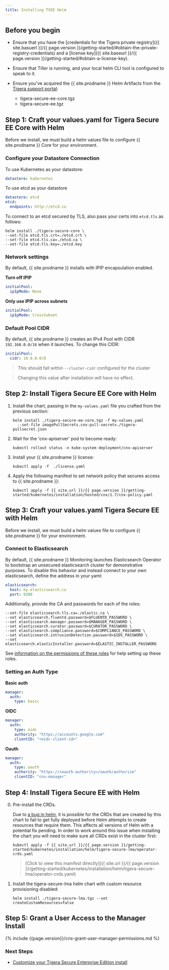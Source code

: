 ```yaml
---
title: Installing TSEE Helm
---
```


## Before you begin

- Ensure that you have the [credentials for the Tigera private registry]({{ site.basuerl }}/{{ page.version }}/getting-started/#obtain-the-private-registry-credentials)
  and a [license key]({{ site.baseurl }}/{{ page.version }}/getting-started/#obtain-a-license-key).

- Ensure that Tiller is running, and your local helm CLI tool is configured to speak to it.

- Ensure you've acquired the {{ site.prodname }} Helm Artifacts from the [Tigera support portal](https://support.tigera.io):

  - tigera-secure-ee-core.tgz
  - tigera-secure-ee.tgz

## Step 1: Craft your values.yaml for Tigera Secure EE Core with Helm

Before we install, we must build a helm values file to configure {{ site.prodname }} Core for your environment.

### Configure your Datastore Connection

To use Kubernetes as your datastore:

```yaml
datastore: kubernetes
```

To use etcd as your datastore

```yaml
datastore: etcd
etcd:
  endpoints: http://etcd.co
```

To connect to an etcd secured by TLS, also pass your certs into `etcd.tls` as follows:

```
helm install ./tigera-secure-core \
--set-file etcd.tls.crt=./etcd.crt \
--set-file etcd.tls.ca=./etcd.ca \
--set-file etcd.tls.key=./etcd.key
```

### Network settings

By default, {{ site.prodname }} installs with IPIP encapsulation enabled.

**Turn off IPIP**

```yaml
initialPool:
  ipIpMode: None
```

**Only use IPIP across subnets**

```yaml
initialPool:
  ipIpMode: CrossSubnet
```

### Default Pool CIDR

By default, {{ site.prodname }} creates an IPv4 Pool with CIDR `192.168.0.0/16` when it launches. To change this CIDR:

```yaml
initialPool:
  cidr: 10.0.0.0/8
```

>This should fall within `--cluster-cidr` configured for the cluster

>Changing this value after installation will have no effect.

## Step 2: Install Tigera Secure EE Core with Helm

1. Install the chart, passing in the `my-values.yaml` file you crafted from the previous section:

   ```
   helm install ./tigera-secure-ee-core.tgz -f my-values.yaml
     --set-file imagePullSecrets.cnx-pull-secret=./tigera-pullsecret.json
   ```

2. Wait for the 'cnx-apiserver' pod to become ready:

   ```
   kubectl rollout status -n kube-system deployment/cnx-apiserver
   ```

3. Install your {{ site.prodname }} license:

   ```
   kubectl apply -f  ./license.yaml
   ```

4. Apply the following manifest to set network policy that secures access to {{ site.prodname }}:

   ```
   kubectl apply -f {{ site.url }}/{{ page.version }}/getting-started/kubernetes/installation/hosted/cnx/1.7/cnx-policy.yaml
   ```

## Step 3: Craft your values.yaml Tigera Secure EE with Helm

Before we install, we must build a helm values file to configure {{ site.prodname }} for your environment.

### Connect to Elasticsearch

By default, {{ site.prodname }} Monitoring launches Elasticsearch Operator to bootstrap an unsecured elasticsearch cluster for demonstrative purposes. To disable this behavior and instead connect to your own elasticsearch, define the address in your yaml:

```yaml
elasticsearch:
  host: my.elasticsearch.co
  port: 9200
```

Additionally, provide the CA and passwords for each of the roles:

```
--set-file elasticsearch.tls.ca=./elastic.ca \
--set elasticsearch.fluentd.password=$FLUENTD_PASSWORD \
--set elasticsearch.manager.password=$MANAGER_PASSWORD \
--set elasticsearch.curator.password=$CURATOR_PASSWORD \
--set elasticsearch.compliance.password=$COMPLIANCE_PASSWORD \
--set elasticsearch.intrusionDetection.password=$IDS_PASSWORD \
--set elasticsearch.elasticInstaller.password=$ELASTIC_INSTALLER_PASSWORD
```

See [information on the permissions of these roles]({{site.baseurl}}/{{page.version}}/getting-started/kubernetes/installation/byo-elasticsearch#before-you-begin) for help setting up these roles.

### Setting an Auth Type

**Basic auth**

```yaml
manager:
  auth:
    type: basic
```

**OIDC**

```yaml
manager:
  auth:
    type: oidc
    authority: "https://accounts.google.com"
    clientID: "<oidc-client-id>"
```

**Oauth**

```yaml
manager:
  auth:
    type: oauth
    authority: "https://<oauth-authority>/oauth/authorize"
    clientID: "cnx-manager"
```

## Step 4: Install Tigera Secure EE with Helm

0. Pre-install the CRDs.

   Due to [a bug in helm](https://github.com/helm/helm/issues/4925), it is possible for the CRDs that are created by this chart to fail to get fully deployed before Helm attempts to create resources that require them. This affects all versions of Helm with a potential fix pending. In order to work around this issue when installing the chart you will need to make sure all CRDs exist in the cluster first:

   ```
   kubectl apply -f {{ site.url }}/{{ page.version }}/getting-started/kubernetes/installation/helm/tigera-secure-lma/operator-crds.yaml
   ```

   >[Click to view this manifest directly]({{ site.url }}/{{ page.version }}/getting-started/kubernetes/installation/helm/tigera-secure-lma/operator-crds.yaml)


1. Install the tigera-secure-lma helm chart with custom resource provisioning disabled:

   ```
   helm install ./tigera-secure-lma.tgz --set createCustomResources=false
   ```

## Step 5: Grant a User Access to the Manager Install

{% include {{page.version}}/cnx-grant-user-manager-permissions.md %}

### Next Steps

- [Customize your Tigera Secure Enterprise Edition install](configuring)
